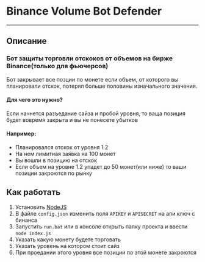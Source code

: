 # Binance Volume Bot Defender

___

## Описание

### Бот защиты торговли отскоков от объемов на бирже Binance(только для фьючерсов)

Бот закрывает все позции по монете если объем, от которого вы планировали отскок, потерял больше половины изначального
значения.

#### Для чего это нужно?

Если начнется разъедание сайза и пробой уровня, то ваща позиция будет вовремя закрыта и вы не понесете убытков

#### Например:

- Планировался отскок от уровня 1.2
- На нем лимитная заявка на 100 монет
- Вы вошли в позицию на отскок
- Если объем на уровне 1.2 упадет до 50 монет(или ниже) то ваши позиции закроются по рынку

## Как работать

1. Установить [NodeJS](https://nodejs.org/en/)
2. В файле `config.json` изменить поля `APIKEY` и `APISECRET` на апи ключ с бинанса
3. Запустить `run.bat` или в консоле открыть папку проекта и ввести `node index.js`
4. Указать какую монету будете торговать
5. Указать уровень на котором стоит сайз
6. При проедании этого уровня все позиции по этой монете закроются